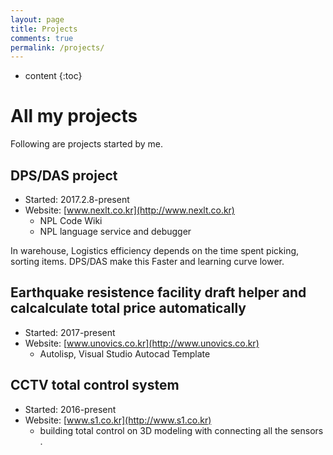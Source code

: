 ```yaml
---
layout: page
title: Projects
comments: true
permalink: /projects/
---
```


* content
{:toc}

# All my projects
Following are projects started by me. 

## DPS/DAS project
* Started: 2017.2.8-present
* Website: [www.nexlt.co.kr](http://www.nexlt.co.kr)
   * NPL Code Wiki
   * NPL language service and debugger

In warehouse, Logistics efficiency depends on the time spent picking, sorting items. DPS/DAS make this Faster and learning curve lower.
 

## Earthquake resistence facility draft helper and calcalculate total price automatically
* Started: 2017-present
* Website: [www.unovics.co.kr](http://www.unovics.co.kr)
   * Autolisp, Visual Studio Autocad Template   

## CCTV total control system
* Started: 2016-present
* Website: [www.s1.co.kr](http://www.s1.co.kr)
   * building total control on 3D modeling with connecting all the sensors .
    
 

